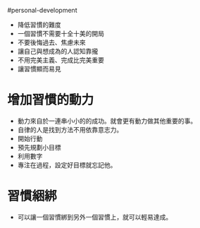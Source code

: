 #personal-development

- 降低習慣的難度
- 一個習慣不需要十全十美的開局
- 不要後悔過去、焦慮未來
- 讓自己與想成為的人認知靠攏
- 不用完美主義、完成比完美重要
- 讓習慣顯而易見

# 增加習慣的動力
- 動力來自於一連串小小的的成功。就會更有動力做其他重要的事。
- 自律的人是找到方法不用依靠意志力。
- 開始行動
- 預先規劃小目標
- 利用數字
- 專注在過程，設定好目標就忘記他。

# 習慣綑綁
- 可以讓一個習慣綁到另外一個習慣上，就可以輕易達成。